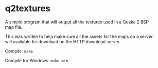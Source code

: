 # q2textures
A simple program that will output all the textures used in a Quake 2 BSP map file.

This was written to help make sure all the assets for the maps on a server will available for download on the HTTP download server.

Compile: `make`

Compile for Windows: `make win`

